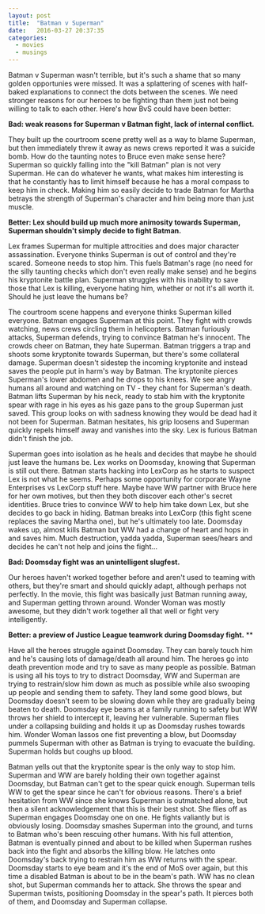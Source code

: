 ```yaml
---
layout: post
title:  "Batman v Superman"
date:   2016-03-27 20:37:35
categories:
  - movies
  - musings
---
```

Batman v Superman wasn't terrible, but it's such a shame that so many golden opportunies were missed. It was a splattering of scenes with half-baked explanations to connect the dots between the scenes. We need stronger reasons for our heroes to be fighting than them just not being willing to talk to each other. Here's how BvS could have been better:

**Bad: weak reasons for Superman v Batman fight, lack of internal conflict.**

They built up the courtroom scene pretty well as a way to blame Superman, but then immediately threw it away as news crews reported it was a suicide bomb. How do the taunting notes to Bruce even make sense here? Superman so quickly falling into the "kill Batman" plan is not very Superman. He can do whatever he wants, what makes him interesting is that he constantly has to limit himself because he has a moral compass to keep him in check. Making him so easily decide to trade Batman for Martha betrays the strength of Superman's character and him being more than just muscle.

**Better: Lex should build up much more animosity towards Superman, Superman shouldn't simply decide to fight Batman.**

Lex frames Superman for multiple attrocities and does major character assassination. Everyone thinks Superman is out of control and they're scared. Someone needs to stop him. This fuels Batman's rage (no need for the silly taunting checks which don't even really make sense) and he begins his kryptonite battle plan. Superman struggles with his inability to save those that Lex is killing, everyone hating him, whether or not it's all worth it. Should he just leave the humans be?

The courtroom scene happens and everyone thinks Superman killed everyone. Batman engages Superman at this point. They fight with crowds watching, news crews circling them in helicopters. Batman furiously attacks, Superman defends, trying to convince Batman he's innocent. The crowds cheer on Batman, they hate Superman. Batman triggers a trap and shoots some kryptonite towards Superman, but there's some collateral damage. Superman doesn't sidestep the incoming kryptonite and instead saves the people put in harm's way by Batman. The kryptonite pierces Superman's lower abdomen and he drops to his knees. We see angry humans all around and watching on TV - they chant for Superman's death. Batman lifts Superman by his neck, ready to stab him with the kryptonite spear with rage in his eyes as his gaze pans to the group Superman just saved. This group looks on with sadness knowing they would be dead had it not been for Superman. Batman hesitates, his grip loosens and Superman quickly repels himself away and vanishes into the sky. Lex is furious Batman didn't finish the job.

Superman goes into isolation as he heals and decides that maybe he should just leave the humans be. Lex works on Doomsday, knowing that Superman is still out there. Batman starts hacking into LexCorp as he starts to suspect Lex is not what he seems. Perhaps some opportunity for corporate Wayne Enterprises vs LexCorp stuff here. Maybe have WW partner with Bruce here for her own motives, but then they both discover each other's secret identities. Bruce tries to convince WW to help him take down Lex, but she decides to go back in hiding. Batman breaks into LexCorp (this fight scene replaces the saving Martha one), but he's ultimately too late. Doomsday wakes up, almost kills Batman but WW had a change of heart and hops in and saves him. Much destruction, yadda yadda, Superman sees/hears and decides he can't not help and joins the fight...

**Bad: Doomsday fight was an unintelligent slugfest.**

Our heroes haven't worked together before and aren't used to teaming with others, but they're smart and should quickly adapt, although perhaps not perfectly. In the movie, this fight was basically just Batman running away, and Superman getting thrown around. Wonder Woman was mostly awesome, but they didn't work together all that well or fight very intelligently.

**Better: a preview of Justice League teamwork during Doomsday fight.** **

Have all the heroes struggle against Doomsday. They can barely touch him and he's causing lots of damage/death all around him. The heroes go into death prevention mode and try to save as many people as possible. Batman is using all his toys to try to distract Doomsday, WW and Superman are trying to restrain/slow him down as much as possible while also swooping up people and sending them to safety. They land some good blows, but Doomsday doesn't seem to be slowing down while they are gradually being beaten to death. Doomsday eye beams at a family running to safety but WW throws her shield to intercept it, leaving her vulnerable. Superman flies under a collapsing building and holds it up as Doomsday rushes towards him. Wonder Woman lassos one fist preventing a blow, but Doomsday pummels Superman with other as Batman is trying to evacuate the building. Superman holds but coughs up blood.

Batman yells out that the kryptonite spear is the only way to stop him. Superman and WW are barely holding their own together against Doomsday, but Batman can't get to the spear quick enough. Superman tells WW to get the spear since he can't for obvious reasons. There's a brief hesitation from WW since she knows Superman is outmatched alone, but then a silent acknowledgement that this is their best shot. She flies off as Superman engages Doomsday one on one. He fights valiantly but is obviously losing. Doomsday smashes Superman into the ground, and turns to Batman who's been rescuing other humans. With his full attention, Batman is eventually pinned and about to be killed when Superman rushes back into the fight and absorbs the killing blow. He latches onto Doomsday's back trying to restrain him as WW returns with the spear. Doomsday starts to eye beam and it's the end of MoS over again, but this time a disabled Batman is about to be in the beam's path. WW has no clean shot, but Superman commands her to attack. She throws the spear and Superman twists, positioning Doomsday in the spear's path. It pierces both of them, and Doomsday and Superman collapse.